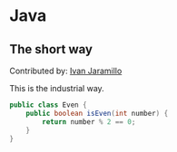# Java

## The short way
Contributed by: [Ivan Jaramillo](https://github.com/IvanDavilaJaramillo)

This is the industrial way.

```Java
public class Even {
    public boolean isEven(int number) {
        return number % 2 == 0;
    }
}
```
